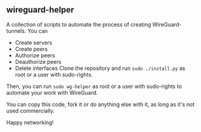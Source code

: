 ## wireguard-helper
A collection of scripts to automate the process of creating WireGuard-tunnels.
You can
- Create servers
- Create peers         
-  Authorize peers
- Deauthorize peers
- Delete interfaces
Clone the repository and run `sudo ./install.py` as root or a user with sudo-rights.
   
Then, you can run `sudo wg-helper` as root or a user with sudo-rights to automate your work with WireGuard.

You can copy this code, fork it or do anything else with it, as long as it's not used commercially.

Happy networking!
